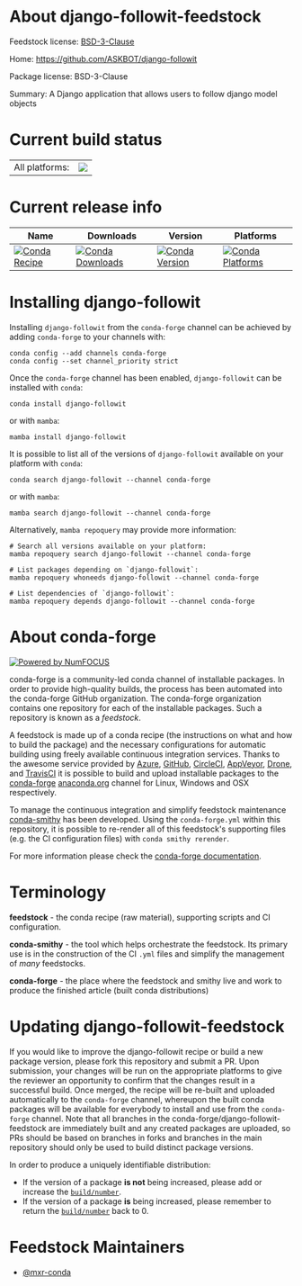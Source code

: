 About django-followit-feedstock
===============================

Feedstock license: [BSD-3-Clause](https://github.com/conda-forge/django-followit-feedstock/blob/main/LICENSE.txt)

Home: https://github.com/ASKBOT/django-followit

Package license: BSD-3-Clause

Summary: A Django application that allows users to follow django model objects

Current build status
====================


<table><tr><td>All platforms:</td>
    <td>
      <a href="https://dev.azure.com/conda-forge/feedstock-builds/_build/latest?definitionId=15137&branchName=main">
        <img src="https://dev.azure.com/conda-forge/feedstock-builds/_apis/build/status/django-followit-feedstock?branchName=main">
      </a>
    </td>
  </tr>
</table>

Current release info
====================

| Name | Downloads | Version | Platforms |
| --- | --- | --- | --- |
| [![Conda Recipe](https://img.shields.io/badge/recipe-django--followit-green.svg)](https://anaconda.org/conda-forge/django-followit) | [![Conda Downloads](https://img.shields.io/conda/dn/conda-forge/django-followit.svg)](https://anaconda.org/conda-forge/django-followit) | [![Conda Version](https://img.shields.io/conda/vn/conda-forge/django-followit.svg)](https://anaconda.org/conda-forge/django-followit) | [![Conda Platforms](https://img.shields.io/conda/pn/conda-forge/django-followit.svg)](https://anaconda.org/conda-forge/django-followit) |

Installing django-followit
==========================

Installing `django-followit` from the `conda-forge` channel can be achieved by adding `conda-forge` to your channels with:

```
conda config --add channels conda-forge
conda config --set channel_priority strict
```

Once the `conda-forge` channel has been enabled, `django-followit` can be installed with `conda`:

```
conda install django-followit
```

or with `mamba`:

```
mamba install django-followit
```

It is possible to list all of the versions of `django-followit` available on your platform with `conda`:

```
conda search django-followit --channel conda-forge
```

or with `mamba`:

```
mamba search django-followit --channel conda-forge
```

Alternatively, `mamba repoquery` may provide more information:

```
# Search all versions available on your platform:
mamba repoquery search django-followit --channel conda-forge

# List packages depending on `django-followit`:
mamba repoquery whoneeds django-followit --channel conda-forge

# List dependencies of `django-followit`:
mamba repoquery depends django-followit --channel conda-forge
```


About conda-forge
=================

[![Powered by
NumFOCUS](https://img.shields.io/badge/powered%20by-NumFOCUS-orange.svg?style=flat&colorA=E1523D&colorB=007D8A)](https://numfocus.org)

conda-forge is a community-led conda channel of installable packages.
In order to provide high-quality builds, the process has been automated into the
conda-forge GitHub organization. The conda-forge organization contains one repository
for each of the installable packages. Such a repository is known as a *feedstock*.

A feedstock is made up of a conda recipe (the instructions on what and how to build
the package) and the necessary configurations for automatic building using freely
available continuous integration services. Thanks to the awesome service provided by
[Azure](https://azure.microsoft.com/en-us/services/devops/), [GitHub](https://github.com/),
[CircleCI](https://circleci.com/), [AppVeyor](https://www.appveyor.com/),
[Drone](https://cloud.drone.io/welcome), and [TravisCI](https://travis-ci.com/)
it is possible to build and upload installable packages to the
[conda-forge](https://anaconda.org/conda-forge) [anaconda.org](https://anaconda.org/)
channel for Linux, Windows and OSX respectively.

To manage the continuous integration and simplify feedstock maintenance
[conda-smithy](https://github.com/conda-forge/conda-smithy) has been developed.
Using the ``conda-forge.yml`` within this repository, it is possible to re-render all of
this feedstock's supporting files (e.g. the CI configuration files) with ``conda smithy rerender``.

For more information please check the [conda-forge documentation](https://conda-forge.org/docs/).

Terminology
===========

**feedstock** - the conda recipe (raw material), supporting scripts and CI configuration.

**conda-smithy** - the tool which helps orchestrate the feedstock.
                   Its primary use is in the construction of the CI ``.yml`` files
                   and simplify the management of *many* feedstocks.

**conda-forge** - the place where the feedstock and smithy live and work to
                  produce the finished article (built conda distributions)


Updating django-followit-feedstock
==================================

If you would like to improve the django-followit recipe or build a new
package version, please fork this repository and submit a PR. Upon submission,
your changes will be run on the appropriate platforms to give the reviewer an
opportunity to confirm that the changes result in a successful build. Once
merged, the recipe will be re-built and uploaded automatically to the
`conda-forge` channel, whereupon the built conda packages will be available for
everybody to install and use from the `conda-forge` channel.
Note that all branches in the conda-forge/django-followit-feedstock are
immediately built and any created packages are uploaded, so PRs should be based
on branches in forks and branches in the main repository should only be used to
build distinct package versions.

In order to produce a uniquely identifiable distribution:
 * If the version of a package **is not** being increased, please add or increase
   the [``build/number``](https://docs.conda.io/projects/conda-build/en/latest/resources/define-metadata.html#build-number-and-string).
 * If the version of a package **is** being increased, please remember to return
   the [``build/number``](https://docs.conda.io/projects/conda-build/en/latest/resources/define-metadata.html#build-number-and-string)
   back to 0.

Feedstock Maintainers
=====================

* [@mxr-conda](https://github.com/mxr-conda/)

